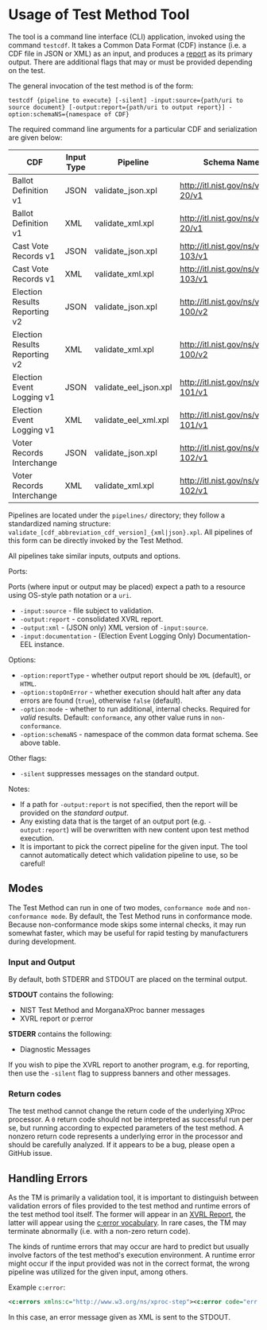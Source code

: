 # Usage of Test Method Tool

The tool is a command line interface (CLI) application, invoked using the command `testcdf`. It takes a Common Data Format (CDF) instance (i.e. a CDF file in JSON or XML) as an input, and produces a [report](REPORT.md) as its primary output. There are additional flags that may or must be provided depending on the test.

The general invocation of the test method is of the form:

`testcdf {pipeline to execute} [-silent] -input:source={path/uri to source document} [-output:report={path/uri to output report}] -option:schemaNS={namespace of CDF}`

The required command line arguments for a particular CDF and serialization are given below:

| CDF                           | Input Type | Pipeline              | Schema Namespace                          |
|-------------------------------|------------|-----------------------|-------------------------------------------|
| Ballot Definition v1          | JSON       | validate_json.xpl     | http://itl.nist.gov/ns/voting/1500-20/v1  |
| Ballot Definition v1          | XML        | validate_xml.xpl      | http://itl.nist.gov/ns/voting/1500-20/v1  |
| Cast Vote Records v1          | JSON       | validate_json.xpl     | http://itl.nist.gov/ns/voting/1500-103/v1 |
| Cast Vote Records v1          | XML        | validate_xml.xpl      | http://itl.nist.gov/ns/voting/1500-103/v1 |
| Election Results Reporting v2 | JSON       | validate_json.xpl     | http://itl.nist.gov/ns/voting/1500-100/v2 |
| Election Results Reporting v2 | XML        | validate_xml.xpl      | http://itl.nist.gov/ns/voting/1500-100/v2 |
| Election Event Logging v1     | JSON       | validate_eel_json.xpl | http://itl.nist.gov/ns/voting/1500-101/v1 |
| Election Event Logging v1     | XML        | validate_eel_xml.xpl  | http://itl.nist.gov/ns/voting/1500-101/v1 |
| Voter Records Interchange     | JSON       | validate_json.xpl     | http://itl.nist.gov/ns/voting/1500-102/v1 |
| Voter Records Interchange     | XML        | validate_xml.xpl      | http://itl.nist.gov/ns/voting/1500-102/v1 |

Pipelines are located under the `pipelines/` directory; they follow a standardized naming structure: `validate_[cdf_abbreviation_cdf_version]_{xml|json}.xpl`. All pipelines of this form can be directly invoked by the Test Method.

All pipelines take similar inputs, outputs and options.  

Ports:

Ports (where input or output may be placed) expect a path to a resource using OS-style path notation or a `uri`.

- `-input:source` -  file subject to validation.
- `-output:report` - consolidated XVRL report.
- `-output:xml` - (JSON only) XML version of `-input:source`.
- `-input:documentation` - (Election Event Logging Only) Documentation-EEL instance.

Options:

- `-option:reportType` - whether output report should be `XML` (default), or `HTML`.
- `-option:stopOnError` - whether execution should halt after any data errors are found (`true`), otherwise `false` (default). 
- `-option:mode` - whether to run additional, internal checks. Required for *valid* results. Default: `conformance`, any other value runs in `non-conformance`.
- `-option:schemaNS` - namespace of the common data format schema. See above table.

Other flags:

- `-silent` suppresses messages on the standard output.

Notes:

- If a path for `-output:report` is not specified, then the report will be provided on the *standard output*.
- Any existing data that is the target of an output port (e.g. `-output:report`) will be overwritten with new content upon test method execution.
- It is important to pick the correct pipeline for the given input. The tool cannot automatically detect which validation pipeline to use, so be careful!

[^eel]: EEL require an additional parameter to be passed. See `-input:documentation` above.

## Modes

The Test Method can run in one of two modes, `conformance mode` and `non-conformance mode`. By default, the Test Method runs in conformance mode. Because non-conformance mode skips some internal checks, it may run somewhat faster, which may be useful for rapid testing by manufacturers during development.

### Input and Output

By default, both STDERR and STDOUT are placed on the terminal output.

**STDOUT** contains the following:

- NIST Test Method and MorganaXProc banner messages
- XVRL report or p:error

**STDERR** contains the following:

- Diagnostic Messages

If you wish to pipe the XVRL report to another program, e.g. for reporting, then use the `-silent` flag to suppress banners and other messages.

### Return codes

The test method cannot change the return code of the underlying XProc processor. A `0` return code should not be interpreted as successful run per se, but running according to expected parameters of the test method. A nonzero return code represents a underlying error in the processor and should be carefully analyzed. If it appears to be a bug, please open a GitHub issue.

## Handling Errors

As the TM is primarily a validation tool, it is important to distinguish between validation errors of files provided to the test method and runtime errors of the test method tool itself. The former will appear in an [XVRL Report](REPORT.md), the latter will appear using the [c:error vocabulary](https://spec.xproc.org/3.0/xproc/#cv.errors). In rare cases, the TM may terminate abnormally (i.e. with a non-zero return code).

The kinds of runtime errors that may occur are hard to predict but usually involve factors of the test method's execution environment. A runtime error might occur if the input provided was not in the correct format, the wrong pipeline was utilized for the given input, among others.

Example `c:error`:

```xml
<c:errors xmlns:c="http://www.w3.org/ns/xproc-step"><c:error code="err:XD0038" name="json-validation" type="p:validate-with-json-schema" href="file:///C:/xproc-test-method/BUILD/pipelines/validate_eel_json.xpl" line="12" column="98" xmlns:p="http://www.w3.org/ns/xproc" xmlns:err="http://www.w3.org/ns/xproc-error"><message>Document with mediatype 'application/octet-stream' is not accepted by port 'source'.</message></c:error></c:errors>
```

In this case, an error message given as XML is sent to the STDOUT. 
